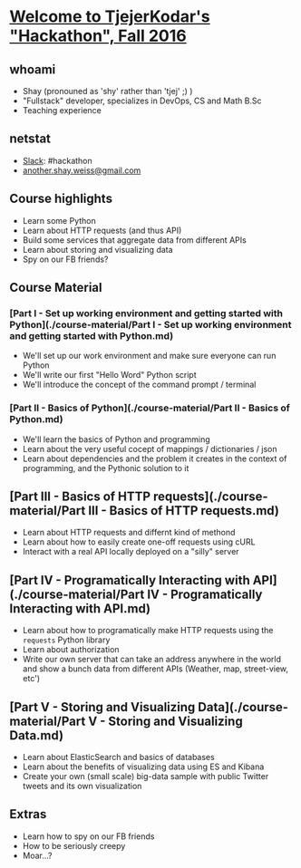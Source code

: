 # [Welcome to TjejerKodar's "Hackathon", Fall 2016](http://www.tjejerkodar.se/course/hackathon)

## whoami

* Shay (pronouned as 'shy' rather than 'tjej' ;) )
* "Fullstack" developer, specializes in DevOps, CS and Math B.Sc
* Teaching experience

## netstat

* [Slack](tjejerkodr.slack.com): #hackathon
* [another.shay.weiss@gmail.com](mailto:another.shay.weiss@gmail.com)


## Course highlights

* Learn some Python
* Learn about HTTP requests (and thus API)
* Build some services that aggregate data from different APIs
* Learn about storing and visualizing data
* Spy on our FB friends?


## Course Material

### [Part I - Set up working environment and getting started with Python](./course-material/Part I - Set up working environment and getting started with Python.md)

* We'll set up our work environment and make sure everyone can run Python
* We'll write our first "Hello Word" Python script
* We'll introduce the concept of the command prompt / terminal

### [Part II - Basics of Python](./course-material/Part II - Basics of Python.md)

* We'll learn the basics of Python and programming
* Learn about the very useful cocept of mappings / dictionaries / json
* Learn about dependencies and the problem it creates in the context of programming, and the Pythonic solution to it

## [Part III - Basics of HTTP requests](./course-material/Part III - Basics of HTTP requests.md)

* Learn about HTTP requests and differnt kind of methond
* Learn about how to easily create one-off requests using cURL
* Interact with a real API locally deployed on a "silly" server

## [Part IV - Programatically Interacting with API](./course-material/Part IV - Programatically Interacting with API.md)

* Learn about how to programatically make HTTP requests using the `requests` Python library
* Learn about authorization
* Write our own server that can take an address anywhere in the world and show a bunch data from different APIs (Weather, map, street-view, etc')

## [Part V - Storing and Visualizing Data](./course-material/Part V - Storing and Visualizing Data.md)

* Learn about ElasticSearch and basics of databases
* Learn about the benefits of visualizing data using ES and Kibana
* Create your own (small scale) big-data sample with public Twitter tweets and its own visualization

## Extras

* Learn how to spy on our FB friends
* How to be seriously creepy
* Moar...?
